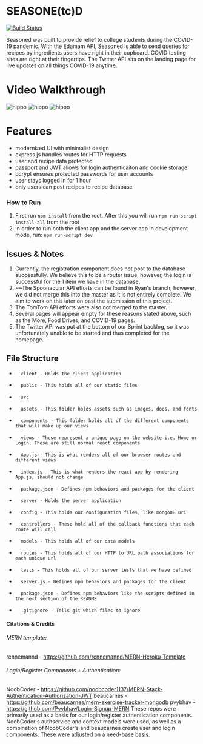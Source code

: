 # SEASONE(tc)D 

[![Build Status](https://travis-ci.org/joemccann/dillinger.svg?branch=master)](https://travis-ci.org/joemccann/dillinger)

Seasoned was built to provide relief to college students during the COVID-19 pandemic. With the Edamam API, Seasoned is able to send queries for recipes by ingredients users have right in their cupboard. COVID testing sites are right at their fingertips. The Twitter API sits on the landing page for live updates on all things COVID-19 anytime.  



# Video Walkthrough

![hippo](https://media.giphy.com/media/kA9MowRyuxFVwAjUVY/giphy.gif)
![hippo](https://media.giphy.com/media/MKfOBOmgtvsEcBM4bT/giphy.gif)
![hippo](https://media.giphy.com/media/zvjMifqOmRfNgLMi14/giphy.gif)


# Features
- modernized UI with minimalist design
- express.js handles routes for HTTP requests
- user and recipe data protected
- passport and JWT allows for login authenticaiton and cookie storage
- bcrypt ensures protected passwords for user accounts
- user stays logged in for 1 hour
- only users can post recipes to recipe database

### How to Run
1. First run ```npm install``` from the root. After this you will run ```npm run-script install-all``` from the root 
2. In order to run both the client app and the server app in development mode, run: ```npm run-script dev```

## Issues & Notes
1. Currently, the registration component does not post to the database successfully. We believe this to be a router issue, however, the login is successful for the 1 item we have in the database. 
2. ~~The Spoonacular API efforts can be found in Ryan's branch, however, we did not merge this into the master as it is not entirely complete. We aim to work on this later on past the submission of this project.
3. The TomTom API efforts were also not merged to the master. 
4. Several pages will appear empty for these reasons stated above, such as the More, Food Drives, and COVID-19 pages. 
5. The Twitter API was put at the bottom of our Sprint backlog, so it was unfortunately unable to be started and thus completed for the homepage.

## File Structure
-       client - Holds the client application
-       public - This holds all of our static files
-       src
-       assets - This folder holds assets such as images, docs, and fonts
-       components - This folder holds all of the different components that will make up our views
-       views - These represent a unique page on the website i.e. Home or Login. These are still normal react components
-       App.js - This is what renders all of our browser routes and different views
-       index.js - This is what renders the react app by rendering App.js, should not change
-       package.json - Defines npm behaviors and packages for the client
-       server - Holds the server application
-       config - This holds our configuration files, like mongoDB uri
-       controllers - These hold all of the callback functions that each route will call
-       models - This holds all of our data models
-       routes - This holds all of our HTTP to URL path associations for each unique url
-       tests - This holds all of our server tests that we have defined
-       server.js - Defines npm behaviors and packages for the client
-       package.json - Defines npm behaviors like the scripts defined in the next section of the README
-       .gitignore - Tells git which files to ignore


#### Citations & Credits
###### MERN template: 
rennemannd - https://github.com/rennemannd/MERN-Heroku-Template
###### Login/Register Components + Authentication: 
NoobCoder - https://github.com/noobcoder1137/MERN-Stack-Authentication-Authorization-JWT
beaucarnes - https://github.com/beaucarnes/mern-exercise-tracker-mongodb
pvybhav - https://github.com/Pvybhav/Login-Signup-MERN
These repos were primarily used as a basis for our login/register authentication components. NoobCoder's authservice and context models were used, as well as a combination of NoobCoder's and beaucarnes create user and login components. These were adjusted on a need-base basis. 


